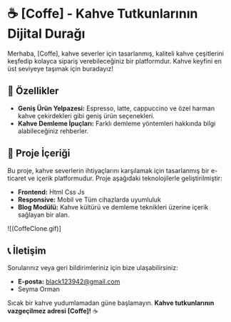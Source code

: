 # ☕ [Coffe] - Kahve Tutkunlarının Dijital Durağı  

Merhaba, [Coffe], kahve severler için tasarlanmış, kaliteli kahve çeşitlerini keşfedip kolayca sipariş verebileceğiniz bir platformdur. Kahve keyfini en üst seviyeye taşımak için buradayız!  

## 🚀 Özellikler  
- **Geniş Ürün Yelpazesi:** Espresso, latte, cappuccino ve özel harman kahve çekirdekleri gibi geniş ürün seçenekleri.  
- **Kahve Demleme İpuçları:** Farklı demleme yöntemleri hakkında bilgi alabileceğiniz rehberler.  

## 📂 Proje İçeriği  
Bu proje, kahve severlerin ihtiyaçlarını karşılamak için tasarlanmış bir e-ticaret ve içerik platformudur. Proje aşağıdaki teknolojilerle geliştirilmiştir:  

- **Frontend:** Html Css Js
- **Responsive:** Mobil ve Tüm cihazlarda uyumluluk
- **Blog Modülü:** Kahve kültürü ve demleme teknikleri üzerine içerik sağlayan bir alan. 

![(CoffeClone.gif)]

## 📞 İletişim  
Sorularınız veya geri bildirimleriniz için bize ulaşabilirsiniz:  
- **E-posta:** black123942@gmail.com 
- Seyma Orman

Sıcak bir kahve yudumlamadan güne başlamayın. **Kahve tutkunlarının vazgeçilmez adresi [Coffe]!** ☕  